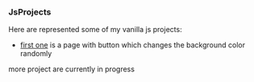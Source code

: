 ### JsProjects

Here are represented some of my vanilla js projects:
* [first one](https://github.com/Nikxxx007/JsProjects/tree/main/color_flipper) is a page with button which changes the background color randomly


more project are currently in progress

